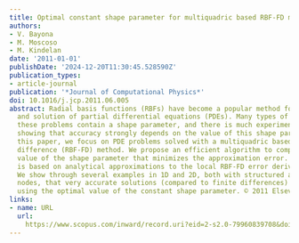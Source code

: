 ```yaml
---
title: Optimal constant shape parameter for multiquadric based RBF-FD method
authors:
- V. Bayona
- M. Moscoso
- M. Kindelan
date: '2011-01-01'
publishDate: '2024-12-20T11:30:45.528590Z'
publication_types:
- article-journal
publication: '*Journal of Computational Physics*'
doi: 10.1016/j.jcp.2011.06.005
abstract: Radial basis functions (RBFs) have become a popular method for interpolation
  and solution of partial differential equations (PDEs). Many types of RBFs used in
  these problems contain a shape parameter, and there is much experimental evidence
  showing that accuracy strongly depends on the value of this shape parameter. In
  this paper, we focus on PDE problems solved with a multiquadric based RBF finite
  difference (RBF-FD) method. We propose an efficient algorithm to compute the optimal
  value of the shape parameter that minimizes the approximation error. The algorithm
  is based on analytical approximations to the local RBF-FD error derived in [1].
  We show through several examples in 1D and 2D, both with structured and unstructured
  nodes, that very accurate solutions (compared to finite differences) can be achieved
  using the optimal value of the constant shape parameter. © 2011 Elsevier Inc.
links:
- name: URL
  url: 
    https://www.scopus.com/inward/record.uri?eid=2-s2.0-79960839708&doi=10.1016%2fj.jcp.2011.06.005&partnerID=40&md5=9c495252f468cae62dd845a2a8e0c1bb
---
```

